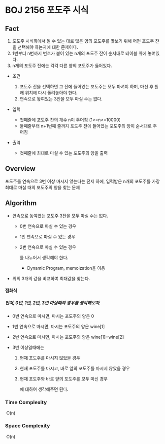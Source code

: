 # BOJ 2156 포도주 시식

## Fact

1. 포도주 시식회에서 될 수 있는 대로 많은 양의 포도주를 맛보기 위해 어떤 포도주 잔을 선택해야 하는지에 대한 문제이다.
2. 1번부터 n번까지 번호가 붙어 있는 n개의 포도주 잔이 순서대로 테이블 위에 놓여있다.
3. n개의 포도주 잔에는 각각 다른 양의 포도주가 들어있다.

* 조건
  1. 포도주 잔을 선택하면 그 잔에 들어있는 포도주는 모두 마셔야 하며, 마신 후 원래 위치에 다시 돌려놓아야 한다.
  2. 연속으로 놓여있는 3잔을 모두 마실 수는 없다.

* 입력
  * 첫째줄에 포도주 잔의 개수 n이 주어짐 (1<=n<=10000)
  * 둘째줄부터 n+1번째 줄까지 포도주 잔에 들어있는 포도주의 양이 순서대로 주어짐
* 출력
  * 첫째줄에 최대로 마실 수 있는 포도주의 양을 출력

## Overview

포도주를 연속으로 3번 이상 마시지 않는다는 전제 하에, 입력받은 n개의 포도주를 가장 최대로 마실 때의 포도주의 양을 찾는 문제

## Algorithm

* 연속으로 놓여있는 포도주 3잔을 모두 마실 수는 없다.

  * 0번 연속으로 마실 수 있는 경우

  * 1번 연속으로 마실 수 있는 경우

  * 2번 연속으로 마실 수 있는 경우

    를 나누어서 생각해야 한다.  

    * Dynamic Program, memoization을 이용

* 위의 3개의 값을 비교하여 최대값을 찾는다.

#### 점화식

##### 먼저, 0번, 1번, 2번, 3번 마실때의 경우를 생각해보자.

* 0번 연속으로 마시면, 마시는 포도주의 양은 0

* 1번 연속으로 마시면, 마시는 포도주의 양은 wine[1]

* 2번 연속으로 마시면, 마시는 포도주의 양은 wine[1]+wine[2]

* 3번 이상일때에는

  1. 현재 포도주를 마시지 않았을 경우

  2. 현재 포도주를 마시고, 바로 앞의 포도주를 마시지 않았을 경우

  3. 현재 포도주와 바로 앞의 포도주를 모두 마신 경우

     에 대하여 생각해주면 된다.

### Time Complexity

​	O(n)

### Space Complexity

​	O(n)
